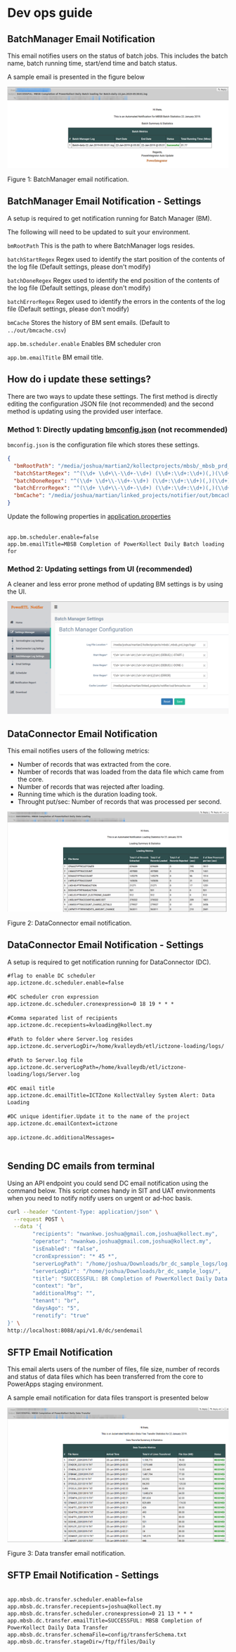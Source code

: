 # Dev ops guide


## BatchManager Email Notification 
This email notifies users on the status of batch jobs. 
This includes the batch name, batch running time, start/end time and batch status.

A sample email is presented in the figure below

![Alt text][bmemail]

Figure 1: BatchManager email notification.


## BatchManager Email Notification  -  Settings

A setup is required to get notification running for Batch Manager (BM).

The following will need to be updated to suit your environment.


`bmRootPath` This is the path to where BatchManager logs resides.

`batchStartRegex` Regex used to identify the start position of the contents of the log file (Default settings, please don't modify)

`batchDoneRegex` Regex used to identify the end position of the contents of the log file  (Default settings, please don't modify)

`batchErrorRegex` Regex used to identify the errors in the contents of the log file  (Default settings, please don't modify)

`bmCache` Stores the history of BM sent emails. (Default to `../out/bmcache.csv`)

`app.bm.scheduler.enable` Enables BM scheduler cron

`app.bm.emailTitle` BM email title.


## How do i update these settings?

There are two ways to update these settings. The first method is directly editing the configuration JSON file (not recommended) and the second method is updating using the provided user interface.

### Method 1: Directly updating [bmconfig.json](src/main/resources/config/bmconfig.json) (not recommended)
`bmconfig.json` is the configuration file which stores these settings. 

```json
{
  "bmRootPath": "/media/joshua/martian2/kollectprojects/mbsb/_mbsb_prd_logs/logs/",
  "batchStartRegex": "^(\\d+ \\d+\\-\\d+-\\d+) (\\d+:\\d+:\\d+)(,)(\\d+) (DEBUG) (--START--)",
  "batchDoneRegex": "^(\\d+ \\d+\\-\\d+-\\d+) (\\d+:\\d+:\\d+)(,)(\\d+) (DEBUG) (--DONE--)",
  "batchErrorRegex": "^(\\d+ \\d+\\-\\d+-\\d+) (\\d+:\\d+:\\d+)(,)(\\d+) (ERROR)",
  "bmCache": "/media/joshua/martian/linked_projects/notifier/out/bmcache.csv"
}

```

Update the following properties in [application.properties](src/main/resources/application.properties)

```properties

app.bm.scheduler.enable=false
app.bm.emailTitle=MBSB Completion of PowerKollect Daily Batch loading for 

```

### Method 2: Updating settings from UI (recommended)

A cleaner and less error prone method of updating BM settings is by using the UI. 


![Alt text][bmConfigImage]


## DataConnector Email Notification 

This email notifies users of the following metrics:
* Number of records that was extracted from the core.
* Number of records that was loaded from the data file which came from the core.
* Number of records that was rejected after loading.
* Running time which is the duration loading took.
* Throught put/sec: Number of records that was processed per second.

![Alt text][dcemail]

Figure 2: DataConnector email notification.


## DataConnector Email Notification  - Settings

A setup is required to get notification running for DataConnector (DC).


```properties
#flag to enable DC scheduler
app.ictzone.dc.scheduler.enable=false

#DC scheduler cron expression
app.ictzone.dc.scheduler.cronexpression=0 18 19 * * *

#Comma separated list of recipients
app.ictzone.dc.recepients=kvloading@kollect.my

#Path to folder where Server.log resides 
app.ictzone.dc.serverLogDir=/home/kvalleydb/etl/ictzone-loading/logs/

#Path to Server.log file
app.ictzone.dc.serverLogPath=/home/kvalleydb/etl/ictzone-loading/logs/Server.log

#DC email title
app.ictzone.dc.emailTitle=ICTZone KollectValley System Alert: Data Loading

#DC unique identifier.Update it to the name of the project
app.ictzone.dc.emailContext=ictzone

app.ictzone.dc.additionalMessages=


```


## Sending DC emails from terminal
Using an API endpoint you could send DC email notification using the command below. This script comes handy in SIT and UAT environments when you need to notify notify users on urgent or ad-hoc basis. 

```bash
curl --header "Content-Type: application/json" \
  --request POST \
  --data '{
        "recipients": "nwankwo.joshua@gmail.com,joshua@kollect.my",
        "operator": "nwankwo.joshua@gmail.com,joshua@kollect.my",
        "isEnabled": "false",
        "cronExpression": "* 45 *",
        "serverLogPath": "/home/joshua/Downloads/br_dc_sample_logs/log.log",
        "serverLogDir": "/home/joshua/Downloads/br_dc_sample_logs/",
        "title": "SUCCESSFUL: BR Completion of PowerKollect Daily Data Loading",
        "context": "br",
        "additionalMsg": "",
        "tenant": "br",
        "daysAgo": "5",
        "renotify": "true"
}' \
http://localhost:8088/api/v1.0/dc/sendemail


```


## SFTP Email Notification 

This email alerts users of the number of files, file size, number of records and 
status of data files which has been transferred from the core to PowerApps staging environment.

A sample email notification for data files transport is presented below

![Alt text][transportEmail]

Figure 3: Data transfer email notification.



## SFTP Email Notification - Settings


```properties

app.mbsb.dc.transfer.scheduler.enable=false
app.mbsb.dc.transfer.recepients=joshua@kollect.my
app.mbsb.dc.transfer.scheduler.cronexpression=0 21 13 * * *
app.mbsb.dc.transfer.emailTitle=SUCCESSFUL: MBSB Completion of PowerKollect Daily Data Transfer
app.mbsb.dc.transfer.schemaFile=config/transferSchema.txt
app.mbsb.dc.transfer.stageDir=/ftp/ffiles/Daily
```






[bmConfigImage]: bm_ui_settings.png "Logo Title Text 2"
[transportEmail]: transport_email.png "Logo Title Text 2"
[bmemail]: bmemail.png "Logo Title Text 2"
[dcemail]: dc_email.png "Logo Title Text 2"









